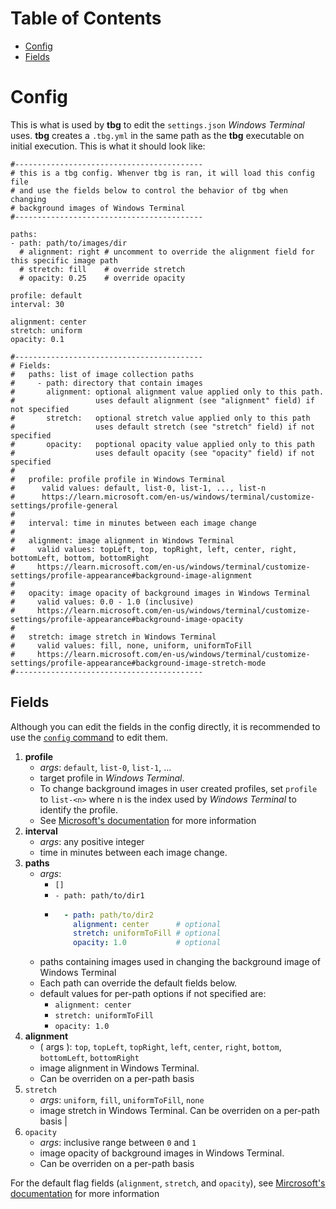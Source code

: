 # Table of Contents
- [Config](#config)
- [Fields](#fields)

# Config
This is what is used by **tbg** to edit the `settings.json` *Windows Terminal*
uses. **tbg** creates a `.tbg.yml` in the same path as the **tbg** executable
on initial execution. This is what it should look like:
```
#------------------------------------------
# this is a tbg config. Whenver tbg is ran, it will load this config file
# and use the fields below to control the behavior of tbg when changing
# background images of Windows Terminal
#------------------------------------------

paths:
- path: path/to/images/dir
  # alignment: right # uncomment to override the alignment field for this specific image path
  # stretch: fill    # override stretch
  # opacity: 0.25    # override opacity

profile: default
interval: 30

alignment: center
stretch: uniform
opacity: 0.1

#------------------------------------------
# Fields:
#   paths: list of image collection paths
#     - path: directory that contain images
#       alignment: optional alignment value applied only to this path.
#                  uses default alignment (see "alignment" field) if not specified
#       stretch:   optional stretch value applied only to this path
#                  uses default stretch (see "stretch" field) if not specified
#       opacity:   poptional opacity value applied only to this path
#                  uses default opacity (see "opacity" field) if not specified
#
#   profile: profile profile in Windows Terminal
#      valid values: default, list-0, list-1, ..., list-n
#      https://learn.microsoft.com/en-us/windows/terminal/customize-settings/profile-general
#
#   interval: time in minutes between each image change
#
#   alignment: image alignment in Windows Terminal
#     valid values: topLeft, top, topRight, left, center, right, bottomLeft, bottom, bottomRight
#     https://learn.microsoft.com/en-us/windows/terminal/customize-settings/profile-appearance#background-image-alignment
#
#   opacity: image opacity of background images in Windows Terminal
#     valid values: 0.0 - 1.0 (inclusive)
#     https://learn.microsoft.com/en-us/windows/terminal/customize-settings/profile-appearance#background-image-opacity
#
#   stretch: image stretch in Windows Terminal
#     valid values: fill, none, uniform, uniformToFill
#     https://learn.microsoft.com/en-us/windows/terminal/customize-settings/profile-appearance#background-image-stretch-mode 
#------------------------------------------
```
## Fields
Although you can edit the fields in the config directly, it is recommended to use the [`config` command](https://github.com/saltkid/tbg/blob/main/docs/config_command_usage.md) to edit them.
1. **profile**
    - *args*: `default`, `list-0`, `list-1`, ...
    - target profile in *Windows Terminal*.
    - To change background images in user created profiles, set `profile` to
    `list-<n>` where n is the index used by *Windows Terminal* to identify the
    profile.
    - See [Microsoft's documentation](https://learn.microsoft.com/en-us/windows/terminal/customize-settings/profile-general)
    for more information
2. **interval**
    - *args*: any positive integer 
    - time in minutes between each image change.
3. **paths** 
    - *args*:
        - `[]`
        - `- path: path/to/dir1` 
        - ```yaml
            - path: path/to/dir2
              alignment: center      # optional
              stretch: uniformToFill # optional
              opacity: 1.0           # optional
    - paths containing images used in changing the background image of Windows Terminal
    - Each path can override the default fields below.
    - default values for per-path options if not specified are:
        - `alignment: center`
        - `stretch: uniformToFill`
        - `opacity: 1.0`
4. **alignment**
    - ( args ): `top`, `topLeft`, `topRight`, `left`, `center`, `right`, `bottom`, `bottomLeft`, `bottomRight` 
    - image alignment in Windows Terminal.
    - Can be overriden on a per-path basis
5. `stretch` 
    - *args*: `uniform`, `fill`, `uniformToFill`, `none` 
    - image stretch in Windows Terminal. Can be overriden on a per-path basis |
6. `opacity` 
    - *args*: inclusive range between `0` and `1` 
    - image opacity of background images in Windows Terminal.
    - Can be overriden on a per-path basis

For the default flag fields (`alignment`, `stretch`, and `opacity`), see
[Mircrosoft's documentation](https://learn.microsoft.com/en-us/windows/terminal/customize-settings/profile-appearance#background-images-and-icons)
for more information
